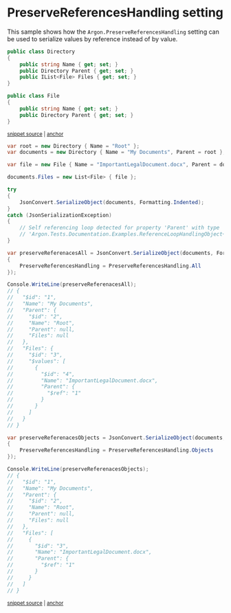 # PreserveReferencesHandling setting

This sample shows how the `Argon.PreserveReferencesHandling` setting can be used to serialize values by reference instead of by value.

<!-- snippet: PreserveReferencesHandlingObjectTypes -->
<a id='snippet-preservereferenceshandlingobjecttypes'></a>
```cs
public class Directory
{
    public string Name { get; set; }
    public Directory Parent { get; set; }
    public IList<File> Files { get; set; }
}

public class File
{
    public string Name { get; set; }
    public Directory Parent { get; set; }
}
```
<sup><a href='/src/Tests/Documentation/Samples/Serializer/PreserveReferencesHandlingObject.cs#L32-L45' title='Snippet source file'>snippet source</a> | <a href='#snippet-preservereferenceshandlingobjecttypes' title='Start of snippet'>anchor</a></sup>
<!-- endSnippet -->

<!-- snippet: PreserveReferencesHandlingObjectUsage -->
<a id='snippet-preservereferenceshandlingobjectusage'></a>
```cs
var root = new Directory { Name = "Root" };
var documents = new Directory { Name = "My Documents", Parent = root };

var file = new File { Name = "ImportantLegalDocument.docx", Parent = documents };

documents.Files = new List<File> { file };

try
{
    JsonConvert.SerializeObject(documents, Formatting.Indented);
}
catch (JsonSerializationException)
{
    // Self referencing loop detected for property 'Parent' with type
    // 'Argon.Tests.Documentation.Examples.ReferenceLoopHandlingObject+Directory'. Path 'Files[0]'.
}

var preserveReferenacesAll = JsonConvert.SerializeObject(documents, Formatting.Indented, new JsonSerializerSettings
{
    PreserveReferencesHandling = PreserveReferencesHandling.All
});

Console.WriteLine(preserveReferenacesAll);
// {
//   "$id": "1",
//   "Name": "My Documents",
//   "Parent": {
//     "$id": "2",
//     "Name": "Root",
//     "Parent": null,
//     "Files": null
//   },
//   "Files": {
//     "$id": "3",
//     "$values": [
//       {
//         "$id": "4",
//         "Name": "ImportantLegalDocument.docx",
//         "Parent": {
//           "$ref": "1"
//         }
//       }
//     ]
//   }
// }

var preserveReferenacesObjects = JsonConvert.SerializeObject(documents, Formatting.Indented, new JsonSerializerSettings
{
    PreserveReferencesHandling = PreserveReferencesHandling.Objects
});

Console.WriteLine(preserveReferenacesObjects);
// {
//   "$id": "1",
//   "Name": "My Documents",
//   "Parent": {
//     "$id": "2",
//     "Name": "Root",
//     "Parent": null,
//     "Files": null
//   },
//   "Files": [
//     {
//       "$id": "3",
//       "Name": "ImportantLegalDocument.docx",
//       "Parent": {
//         "$ref": "1"
//       }
//     }
//   ]
// }
```
<sup><a href='/src/Tests/Documentation/Samples/Serializer/PreserveReferencesHandlingObject.cs#L50-L122' title='Snippet source file'>snippet source</a> | <a href='#snippet-preservereferenceshandlingobjectusage' title='Start of snippet'>anchor</a></sup>
<!-- endSnippet -->
